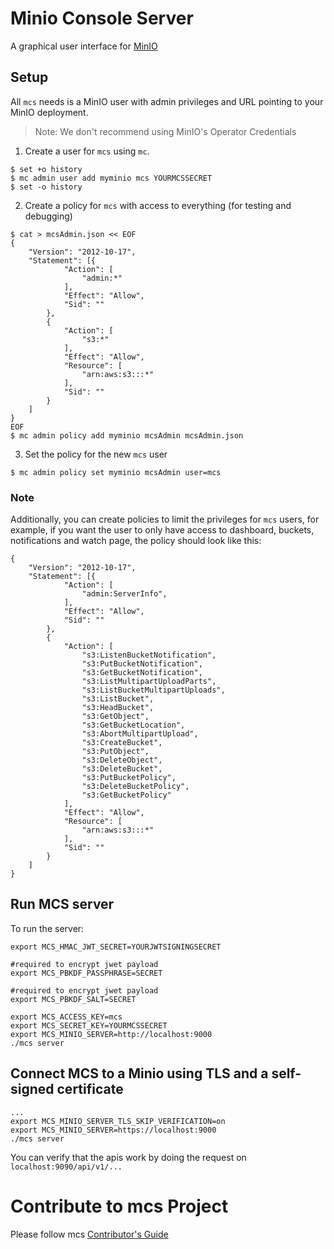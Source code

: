 # Minio Console Server

A graphical user interface for [MinIO](https://github.com/minio/minio)

## Setup

All `mcs` needs is a MinIO user with admin privileges and URL pointing to your MinIO deployment.
> Note: We don't recommend using MinIO's Operator Credentials

1. Create a user for `mcs` using `mc`. 
```
$ set +o history
$ mc admin user add myminio mcs YOURMCSSECRET
$ set -o history
```

2. Create a policy for `mcs` with access to everything (for testing and debugging)

```
$ cat > mcsAdmin.json << EOF
{
	"Version": "2012-10-17",
	"Statement": [{
			"Action": [
				"admin:*"
			],
			"Effect": "Allow",
			"Sid": ""
		},
		{
			"Action": [
                "s3:*"
			],
			"Effect": "Allow",
			"Resource": [
				"arn:aws:s3:::*"
			],
			"Sid": ""
		}
	]
}
EOF
$ mc admin policy add myminio mcsAdmin mcsAdmin.json
```

3. Set the policy for the new `mcs` user

```
$ mc admin policy set myminio mcsAdmin user=mcs
```


### Note
Additionally, you can create policies to limit the privileges for `mcs` users, for example, if you want the user to only have access to dashboard, buckets, notifications and watch page, the policy should look like this:
```
{
	"Version": "2012-10-17",
	"Statement": [{
			"Action": [
				"admin:ServerInfo",
			],
			"Effect": "Allow",
			"Sid": ""
		},
		{
			"Action": [
				"s3:ListenBucketNotification",
				"s3:PutBucketNotification",
				"s3:GetBucketNotification",
				"s3:ListMultipartUploadParts",
				"s3:ListBucketMultipartUploads",
				"s3:ListBucket",
				"s3:HeadBucket",
				"s3:GetObject",
				"s3:GetBucketLocation",
				"s3:AbortMultipartUpload",
				"s3:CreateBucket",
				"s3:PutObject",
				"s3:DeleteObject",
				"s3:DeleteBucket",
				"s3:PutBucketPolicy",
				"s3:DeleteBucketPolicy",
				"s3:GetBucketPolicy"
			],
			"Effect": "Allow",
			"Resource": [
				"arn:aws:s3:::*"
			],
			"Sid": ""
		}
	]
}
```

## Run MCS server
To run the server:

```
export MCS_HMAC_JWT_SECRET=YOURJWTSIGNINGSECRET

#required to encrypt jwet payload
export MCS_PBKDF_PASSPHRASE=SECRET

#required to encrypt jwet payload
export MCS_PBKDF_SALT=SECRET

export MCS_ACCESS_KEY=mcs
export MCS_SECRET_KEY=YOURMCSSECRET
export MCS_MINIO_SERVER=http://localhost:9000
./mcs server
```

## Connect MCS to a Minio using TLS and a self-signed certificate

```
...
export MCS_MINIO_SERVER_TLS_SKIP_VERIFICATION=on
export MCS_MINIO_SERVER=https://localhost:9000
./mcs server
```

You can verify that the apis work by doing the request on `localhost:9090/api/v1/...`

# Contribute to mcs Project
Please follow mcs [Contributor's Guide](https://github.com/minio/mcs/blob/master/CONTRIBUTING.md)
